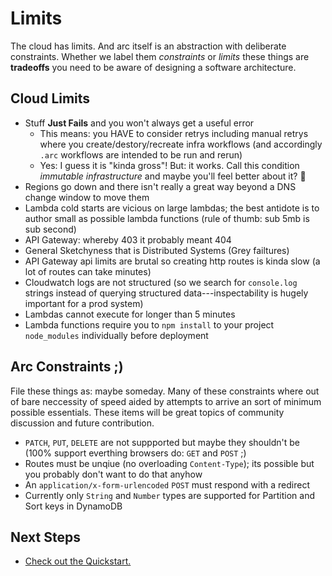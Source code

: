 # Limits

The cloud has limits. And arc itself is an abstraction with deliberate constraints. Whether we label them *constraints* or *limits* these things are **tradeoffs** you need to be aware of designing a software architecture.

## Cloud Limits

- Stuff **Just Fails** and you won't always get a useful error 
  - This means: you HAVE to consider retrys including manual retrys where you create/destory/recreate infra workflows (and accordingly `.arc` workflows are intended to be run and rerun)
  - Yes: I guess it is "kinda gross"! But: it works. Call this condition *immutable infrastructure* and maybe you'll feel better about it? &#128150;
- Regions go down and there isn't really a great way beyond a DNS change window to move them
- Lambda cold starts are vicious on large lambdas; the best antidote is to author small as possible lambda functions (rule of thumb: sub 5mb is sub second)
- API Gateway: whereby 403 it probably meant 404
- General Sketchyness that is Distributed Systems (Grey failtures)
- API Gateway api limits are brutal so creating http routes is kinda slow (a lot of routes can take minutes)
- Cloudwatch logs are not structured (so we search for `console.log` strings instead of querying structured data---inspectability is hugely important for a prod system)
- Lambdas cannot execute for longer than 5 minutes 
- Lambda functions require you to `npm install` to your project `node_modules` individually before deployment

## Arc Constraints ;)

File these things as: maybe someday. Many of these constraints where out of bare neccessity of speed aided by attempts to arrive an sort of minimum possible essentials. These items will be great topics of community discussion and future contribution.

- `PATCH`, `PUT`, `DELETE` are not suppported but maybe they shouldn't be (100% support everthing browsers do: `GET` and `POST` ;)
- Routes must be unqiue (no overloading `Content-Type`); its possible but you probably don't want to do that anyhow
- An `application/x-form-urlencoded` `POST` must respond with a redirect
- Currently only `String` and `Number` types are supported for Partition and Sort keys in DynamoDB
 
## Next Steps

- [Check out the Quickstart.](/quickstart)
